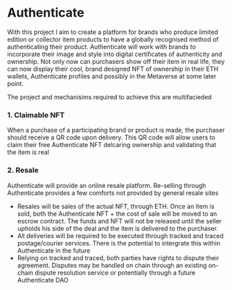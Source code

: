 # Authenticate

With this project I aim to create a platform for brands who produce limited edition or collector item products to have a globally recognised method of authenticating their product. Authenticate will work with brands to incorporate their image and style into digital certificates of authenticity and ownership. Not only now can purchasers show off their item in real life, they can now display their cool, brand designed NFT of ownership in their ETH wallets, Authenticate profiles and possibly in the Metaverse at some later point.

The project and mechanisims required to achieve this are multifacieded

### 1. Claimable NFT
When a purchase of a participating brand or product is made, the purchaser should receive a QR code upon delivery. This QR code will allow users to claim their free Authenticate NFT delcaring ownership and validating that the item is real

### 2. Resale
Authenticate will provide an online resale platform. Re-selling through Authenticate provides a few comforts not provided by general resale sites
- Resales will be sales of the actual NFT, through ETH. Once an item is sold, both the Authenticate NFT + the cost of sale will be moved to an escrow contract. The funds and NFT will not be released until the seller upholds his side of the deal and the item is delivered to the purchaser.
- All deliveries will be required to be executed through tracked and traced postage/courier services. There is the potential to intergrate this within Authenticate in the future
- Relying on tracked and traced, both parties have rights to dispute their agreement. Disputes may be handled on chain through an existing on-chain dispute resolution service or potentially through a future Authenticate DAO


